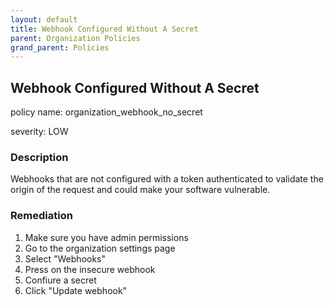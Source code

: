 ```yaml
---
layout: default
title: Webhook Configured Without A Secret
parent: Organization Policies
grand_parent: Policies
---
```



## Webhook Configured Without A Secret
policy name: organization_webhook_no_secret

severity: LOW

### Description
Webhooks that are not configured with a token authenticated to validate the origin of the request and could make your software vulnerable.


### Remediation
1. Make sure you have admin permissions
2. Go to the organization settings page
3. Select "Webhooks"
4. Press on the insecure webhook
5. Confiure a secret
6. Click "Update webhook"



